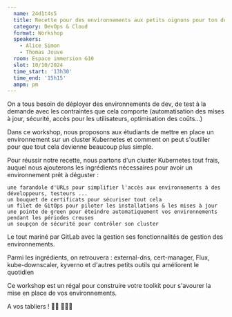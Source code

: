 ```yaml
---
  name: 24d1t4s5
  title: Recette pour des environnements aux petits oignons pour ton déploiement continu
  category: DevOps & Cloud
  format: Workshop
  speakers: 
    - Alice Simon
    - Thomas Jouve
  room: Espace immersion G10
  slot: 10/10/2024
  time_start: '13h30'
  time_end: '15h15'
  ampm: pm
---
```

On a tous besoin de déployer des environnements de dev, de test à la demande avec les contraintes que cela comporte (automatisation des mises à jour, sécurité, accès pour les utilisateurs, optimisation des coûts...)

Dans ce workshop, nous proposons aux étudiants de mettre en place un environnement sur un cluster Kubernetes et comment on peut s'outiller pour que tout cela devienne beaucoup plus simple.

Pour réussir notre recette, nous partons d'un cluster Kubernetes tout frais, auquel nous ajouterons les ingrédients nécessaires pour avoir un environnement prêt à déguster :

    une farandole d'URLs pour simplifier l'accès aux environnements à des développeurs, testeurs ...
    un bouquet de certificats pour sécuriser tout cela
    un filet de GitOps pour piloter les installations & les mises à jour
    une pointe de green pour éteindre automatiquement vos environnements pendant les périodes creuses
    un soupçon de sécurité pour contrôler son cluster

Le tout mariné par GitLab avec la gestion ses fonctionnalités de gestion des environnements.

Parmi les ingrédients, on retrouvera : external-dns, cert-manager, Flux, kube-downscaler, kyverno et d'autres petits outils qui améliorent le quotidien

Ce workshop est un régal pour construire votre toolkit pour s'avourer la mise en place de vos environnements.

A vos tabliers ! 👩‍🍳 👨🏻‍🍳

